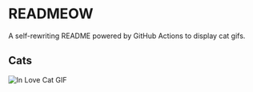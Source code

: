 # READMEOW

A self-rewriting README powered by GitHub Actions to display cat gifs.

## Cats

![In Love Cat GIF](https://media3.giphy.com/media/v1.Y2lkPTlhY2QwMmRhcmJybWk3MmRrMmdsemVyNDh4ODJxZGRvcGlmaG90OHdmYjQwaTg0eSZlcD12MV9naWZzX3NlYXJjaCZjdD1n/MDJ9IbxxvDUQM/200.gif)
